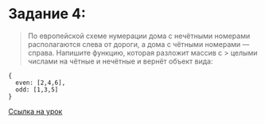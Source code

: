 # Задание 4:

> По европейской схеме нумерации дома с нечётными номерами располагаются слева от дороги, а дома с чётными номерами — справа. Напишите функцию, которая разложит массив с > целыми числами на чётные и нечётные и вернёт объект вида:

```
{
  even: [2,4,6],
  odd: [1,3,5]
}
```

[Ссылка на урок](https://practicum.yandex.ru/trainer/middle-frontend/lesson/f4f1504a-11f1-46d3-9a87-7e06668fe67b/task/23528c05-87a2-47e2-80bc-752b0e3cb1e4/)
